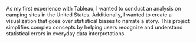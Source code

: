 As my first experience with Tableau, I wanted to conduct an analysis on camping sites in the United States. Additionally, I wanted to create a visualization that goes over statistical biases to narrate a story. This project simplifies complex concepts by helping users recognize and understand statistical errors in everyday data interpretations. 
